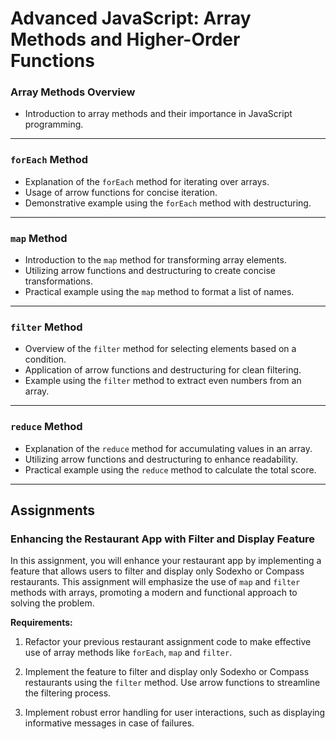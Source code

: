 # Advanced JavaScript: Array Methods and Higher-Order Functions

### Array Methods Overview

- Introduction to array methods and their importance in JavaScript programming.

---

### `forEach` Method

- Explanation of the `forEach` method for iterating over arrays.
- Usage of arrow functions for concise iteration.
- Demonstrative example using the `forEach` method with destructuring.

---

### `map` Method

- Introduction to the `map` method for transforming array elements.
- Utilizing arrow functions and destructuring to create concise transformations.
- Practical example using the `map` method to format a list of names.

---

### `filter` Method

- Overview of the `filter` method for selecting elements based on a condition.
- Application of arrow functions and destructuring for clean filtering.
- Example using the `filter` method to extract even numbers from an array.

---

### `reduce` Method

- Explanation of the `reduce` method for accumulating values in an array.
- Utilizing arrow functions and destructuring to enhance readability.
- Practical example using the `reduce` method to calculate the total score.

---

## Assignments

### Enhancing the Restaurant App with Filter and Display Feature

In this assignment, you will enhance your restaurant app by implementing a feature that allows users to filter and
display only Sodexho or Compass restaurants. This assignment will emphasize the use of `map` and `filter` methods
with arrays, promoting a modern and functional approach to solving the problem.

**Requirements:**

1. Refactor your previous restaurant assignment code to make effective use of array methods like `forEach`, `map`
   and `filter`.

2. Implement the feature to filter and display only Sodexho or Compass restaurants using the `filter` method. Use arrow
   functions to streamline the filtering process.

3. Implement robust error handling for user interactions, such as displaying informative messages in case of failures.

